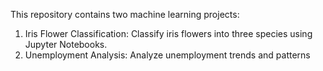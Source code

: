 This repository contains two machine learning projects:

1. Iris Flower Classification: Classify iris flowers into three species using Jupyter Notebooks.
2. Unemployment Analysis: Analyze unemployment trends and patterns 
